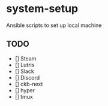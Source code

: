 # system-setup
Ansible scripts to set up local machine

## TODO

- [] Steam
- [] Lutris
- [] Slack
- [] Discord
- [] ckb-next
- [] hyper
- [] tmux
